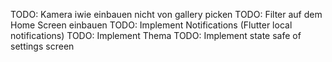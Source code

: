TODO: Kamera iwie einbauen nicht von gallery picken
TODO: Filter auf dem Home Screen einbauen
TODO: Implement Notifications (Flutter local notifications)
TODO: Implement Thema
TODO: Implement state safe of settings screen
